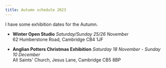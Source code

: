 ```yaml
---
title: Autumn schedule 2023
---
```


I have some exhibition dates for the Autumn.

- **Winter Open Studio** *Saturday/Sunday 25/26 November* <br/> 
  62 Humberstone Road, Cambridge CB4 1JF

- **Anglian Potters Christmas Exhibition** *Saturday 18 November - Sunday
  10 December* <br/>
  All Saints' Church, Jesus Lane, Cambridge CB5 8BP

